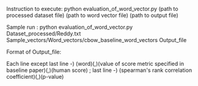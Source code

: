 Instruction to execute:  python evaluation_of_word_vector.py (path to processed dataset file) (path to word vector file) (path to output file)

Sample run :
 python evaluation_of_word_vector.py Dataset_processed/Reddy.txt Sample_vectors/Word_vectors/cbow_baseline_word_vectors Output_file


Format of Output_file:

Each line except last line -) (word)(,)(value of score metric specified in baseline paper)(,)(human score) ; 
last line -) (spearman's rank correlation coefficient)(,)(p-value) 
